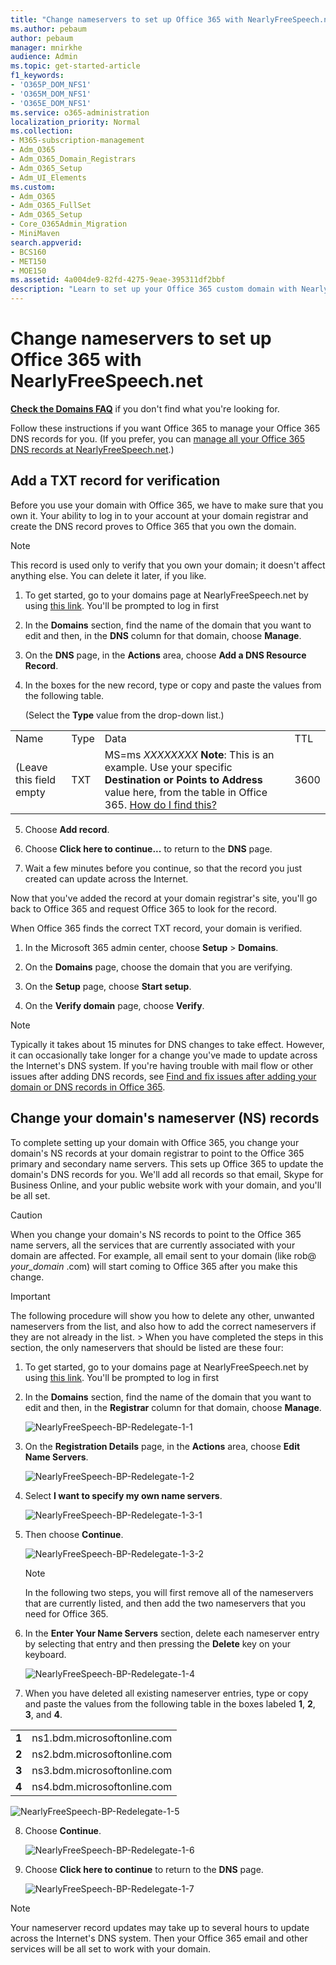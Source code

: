 ```yaml
---
title: "Change nameservers to set up Office 365 with NearlyFreeSpeech.net"
ms.author: pebaum
author: pebaum
manager: mnirkhe
audience: Admin
ms.topic: get-started-article
f1_keywords:
- 'O365P_DOM_NFS1'
- 'O365M_DOM_NFS1'
- 'O365E_DOM_NFS1'
ms.service: o365-administration
localization_priority: Normal
ms.collection: 
- M365-subscription-management
- Adm_O365
- Adm_O365_Domain_Registrars
- Adm_O365_Setup
- Adm_UI_Elements
ms.custom:
- Adm_O365
- Adm_O365_FullSet
- Adm_O365_Setup
- Core_O365Admin_Migration
- MiniMaven
search.appverid:
- BCS160
- MET150
- MOE150
ms.assetid: 4a004de9-82fd-4275-9eae-395311df2bbf
description: "Learn to set up your Office 365 custom domain with NearlyFreeSpeech.net if you want Office 365 to manage your DNS records. "
---
```


# Change nameservers to set up Office 365 with NearlyFreeSpeech.net

 **[Check the Domains FAQ](../setup/domains-faq.md)** if you don't find what you're looking for.
  
Follow these instructions if you want Office 365 to manage your Office 365 DNS records for you. (If you prefer, you can [manage all your Office 365 DNS records at NearlyFreeSpeech.net](create-dns-records-at-nearlyfreespeech-net.md).)
  
## Add a TXT record for verification

Before you use your domain with Office 365, we have to make sure that you own it. Your ability to log in to your account at your domain registrar and create the DNS record proves to Office 365 that you own the domain.
  
> [!NOTE]
> This record is used only to verify that you own your domain; it doesn't affect anything else. You can delete it later, if you like. 
  
1. To get started, go to your domains page at NearlyFreeSpeech.net by using [this link](https://members.nearlyfreespeech.net/login/domains?). You'll be prompted to log in first
    
2. In the **Domains** section, find the name of the domain that you want to edit and then, in the **DNS** column for that domain, choose **Manage**.
    
3. On the **DNS** page, in the **Actions** area, choose **Add a DNS Resource Record**.
    
4. In the boxes for the new record, type or copy and paste the values from the following table.
    
    (Select the **Type** value from the drop-down list.) 
    
|||||
|:-----|:-----|:-----|:-----|
|Name  <br/> |Type  <br/> |Data  <br/> |TTL  <br/> |
|(Leave this field empty  <br/> |TXT  <br/> |MS=ms *XXXXXXXX* **Note**: This is an example. Use your specific **Destination or Points to Address** value here, from the table in Office 365. [How do I find this?](../get-help-with-domains/information-for-dns-records.md) <br/>           |3600  <br/> |
   
5. Choose **Add record**.
    
6. Choose **Click here to continue...** to return to the **DNS** page. 
    
7. Wait a few minutes before you continue, so that the record you just created can update across the Internet.
    
Now that you've added the record at your domain registrar's site, you'll go back to Office 365 and request Office 365 to look for the record.
  
When Office 365 finds the correct TXT record, your domain is verified.
  
1. In the Microsoft 365 admin center, choose **Setup** \> **Domains**.
    
2. On the **Domains** page, choose the domain that you are verifying. 
    
3. On the **Setup** page, choose **Start setup**.
    
4. On the **Verify domain** page, choose **Verify**.
    
> [!NOTE]
> Typically it takes about 15 minutes for DNS changes to take effect. However, it can occasionally take longer for a change you've made to update across the Internet's DNS system. If you're having trouble with mail flow or other issues after adding DNS records, see [Find and fix issues after adding your domain or DNS records in Office 365](../get-help-with-domains/find-and-fix-issues.md). 
  
## Change your domain's nameserver (NS) records

To complete setting up your domain with Office 365, you change your domain's NS records at your domain registrar to point to the Office 365 primary and secondary name servers. This sets up Office 365 to update the domain's DNS records for you. We'll add all records so that email, Skype for Business Online, and your public website work with your domain, and you'll be all set.
  
> [!CAUTION]
> When you change your domain's NS records to point to the Office 365 name servers, all the services that are currently associated with your domain are affected. For example, all email sent to your domain (like rob@ *your_domain*  .com) will start coming to Office 365 after you make this change. 
  
> [!IMPORTANT]
> The following procedure will show you how to delete any other, unwanted nameservers from the list, and also how to add the correct nameservers if they are not already in the list. > When you have completed the steps in this section, the only nameservers that should be listed are these four: 
  
1. To get started, go to your domains page at NearlyFreeSpeech.net by using [this link](https://members.nearlyfreespeech.net/login/domains?). You'll be prompted to log in first
    
2. In the **Domains** section, find the name of the domain that you want to edit and then, in the **Registrar** column for that domain, choose **Manage**.
    
    ![NearlyFreeSpeech-BP-Redelegate-1-1](../media/9bef75c8-a2c4-4a81-9653-cce112b46fc9.png)
  
3. On the **Registration Details** page, in the **Actions** area, choose **Edit Name Servers**.
    
    ![NearlyFreeSpeech-BP-Redelegate-1-2](../media/882b75bf-92f2-4b1c-9c52-a73c45f07b10.png)
  
4. Select **I want to specify my own name servers**.
    
    ![NearlyFreeSpeech-BP-Redelegate-1-3-1](../media/8a4f4040-d5e4-40fa-9992-2f45b2fe17e3.png)
  
5. Then choose **Continue**.
    
    ![NearlyFreeSpeech-BP-Redelegate-1-3-2](../media/137c2d28-da33-4f63-a917-cc30e6cc0b62.png)
  
    > [!NOTE]
    > In the following two steps, you will first remove all of the nameservers that are currently listed, and then add the two nameservers that you need for Office 365. 
  
6. In the **Enter Your Name Servers** section, delete each nameserver entry by selecting that entry and then pressing the **Delete** key on your keyboard. 
    
    ![NearlyFreeSpeech-BP-Redelegate-1-4](../media/9cc2d8be-7da1-4d82-91c1-9b5f59aa589a.png)
  
7. When you have deleted all existing nameserver entries, type or copy and paste the values from the following table in the boxes labeled **1**, **2**, **3**, and **4**.
    
|||
|:-----|:-----|
|**1** <br/> |ns1.bdm.microsoftonline.com  <br/> |
|**2** <br/> |ns2.bdm.microsoftonline.com  <br/> |
|**3** <br/> |ns3.bdm.microsoftonline.com  <br/> |
|**4** <br/> |ns4.bdm.microsoftonline.com  <br/> |
   
   ![NearlyFreeSpeech-BP-Redelegate-1-5](../media/213e0450-65b5-4e41-aeae-841dce754136.png)
  
8. Choose **Continue**.
    
    ![NearlyFreeSpeech-BP-Redelegate-1-6](../media/de74ee3d-c2c7-41cb-bedb-d0526fba0b03.png)
  
9. Choose **Click here to continue** to return to the **DNS** page.
    
    ![NearlyFreeSpeech-BP-Redelegate-1-7](../media/e0ff26ae-65a8-4eff-aa1f-9a0d27176e7f.png)
  
> [!NOTE]
> Your nameserver record updates may take up to several hours to update across the Internet's DNS system. Then your Office 365 email and other services will be all set to work with your domain.